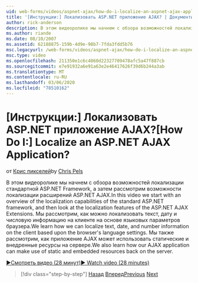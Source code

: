 ```yaml
---
uid: web-forms/videos/aspnet-ajax/how-do-i-localize-an-aspnet-ajax-application
title: '[Инструкции:] Локализовать ASP.NET приложение AJAX? | Документы Майкрософт'
author: rick-anderson
description: В этом видеоролике мы начнем с обзора возможностей локализации стандартной ASP.NET Framework, а затем рассмотрим возможности локализации...
ms.author: riande
ms.date: 08/10/2007
ms.assetid: 62188875-159b-4d9e-98b7-7fda3fdd5b76
msc.legacyurl: /web-forms/videos/aspnet-ajax/how-do-i-localize-an-aspnet-ajax-application
msc.type: video
ms.openlocfilehash: 211350e1c6c4060d22327709478afc5a47f887cb
ms.sourcegitcommit: e7e91932a6e91a63e2e46417626f39d6b244a3ab
ms.translationtype: MT
ms.contentlocale: ru-RU
ms.lasthandoff: 03/06/2020
ms.locfileid: "78510162"
---
```

# <a name="how-do-i-localize-an-aspnet-ajax-application"></a><span data-ttu-id="ffde4-104">[Инструкции:] Локализовать ASP.NET приложение AJAX?</span><span class="sxs-lookup"><span data-stu-id="ffde4-104">[How Do I:] Localize an ASP.NET AJAX Application?</span></span>

<span data-ttu-id="ffde4-105">от [Крис пикселей](https://twitter.com/chrispels)</span><span class="sxs-lookup"><span data-stu-id="ffde4-105">by [Chris Pels](https://twitter.com/chrispels)</span></span>

<span data-ttu-id="ffde4-106">В этом видеоролике мы начнем с обзора возможностей локализации стандартной ASP.NET Framework, а затем рассмотрим возможности локализации расширений ASP.NET AJAX.</span><span class="sxs-lookup"><span data-stu-id="ffde4-106">In this video we start with an overview of the localization capabilities of the standard ASP.NET framework, and then look at the localization features of the ASP.NET AJAX Extensions.</span></span> <span data-ttu-id="ffde4-107">Мы рассмотрим, как можно локализовать текст, дату и числовую информацию на клиенте на основе языковых параметров браузера.</span><span class="sxs-lookup"><span data-stu-id="ffde4-107">We learn how we can localize text, date, and number information on the client based upon the browser's language settings.</span></span> <span data-ttu-id="ffde4-108">Мы также рассмотрим, как приложение AJAX может использовать статические и внедренные ресурсы на сервере.</span><span class="sxs-lookup"><span data-stu-id="ffde4-108">We also learn how our AJAX application can make use of static and embedded resources back on the server.</span></span>

[<span data-ttu-id="ffde4-109">&#9654;Смотреть видео (28 минут)</span><span class="sxs-lookup"><span data-stu-id="ffde4-109">&#9654; Watch video (28 minutes)</span></span>](https://channel9.msdn.com/Blogs/ASP-NET-Site-Videos/how-do-i-localize-an-aspnet-ajax-application)

> [!div class="step-by-step"]
> <span data-ttu-id="ffde4-110">[Назад](how-do-i-implement-the-persistent-communications-pattern-with-the-updatepanel.md)
> [Вперед](how-do-i-implement-the-persistent-communications-pattern-using-web-services.md)</span><span class="sxs-lookup"><span data-stu-id="ffde4-110">[Previous](how-do-i-implement-the-persistent-communications-pattern-with-the-updatepanel.md)
[Next](how-do-i-implement-the-persistent-communications-pattern-using-web-services.md)</span></span>
